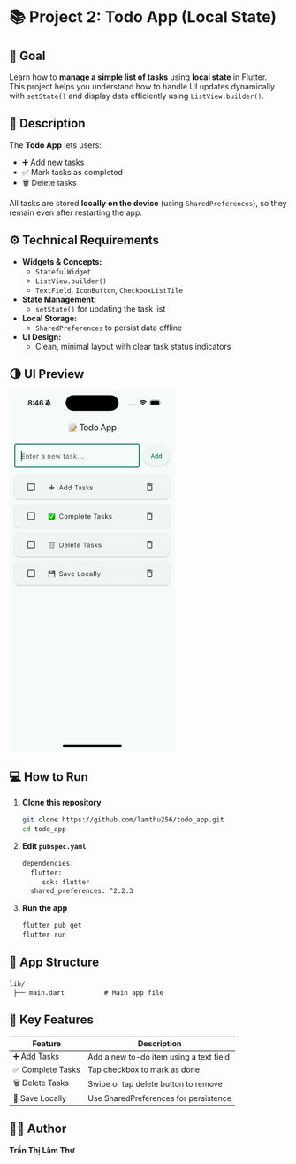 # 📚 Project 2: Todo App (Local State)

## 🎯 Goal

Learn how to **manage a simple list of tasks** using **local state** in Flutter.  
This project helps you understand how to handle UI updates dynamically with `setState()` and display data efficiently using `ListView.builder()`.

## 📝 Description

The **Todo App** lets users:

- ➕ Add new tasks
- ✅ Mark tasks as completed
- 🗑️ Delete tasks

All tasks are stored **locally on the device** (using `SharedPreferences`), so they remain even after restarting the app.

## ⚙️ Technical Requirements

- **Widgets & Concepts:**
  - `StatefulWidget`
  - `ListView.builder()`
  - `TextField`, `IconButton`, `CheckboxListTile`
- **State Management:**
  - `setState()` for updating the task list
- **Local Storage:**
  - `SharedPreferences` to persist data offline
- **UI Design:**
  - Clean, minimal layout with clear task status indicators

## 🌗 UI Preview
<img src="assets/todo.png" alt="Todo App" width="300"/>

## 💻 How to Run

1. **Clone this repository**

   ```bash
   git clone https://github.com/lamthu256/todo_app.git
   cd todo_app
   ```

2. **Edit `pubspec.yaml`**

   ```bash
   dependencies:
     flutter:
        sdk: flutter
     shared_preferences: ^2.2.3
   ```

3. **Run the app**
   ```bash
   flutter pub get
   flutter run
   ```

## 📱 App Structure

```
lib/
 ├── main.dart          # Main app file
```

## 🧩 Key Features

| Feature           | Description                             |
| ----------------- | --------------------------------------- |
| ➕ Add Tasks      | Add a new to-do item using a text field |
| ✅ Complete Tasks | Tap checkbox to mark as done            |
| 🗑️ Delete Tasks   | Swipe or tap delete button to remove    |
| 💾 Save Locally   | Use SharedPreferences for persistence   |

## 🧑‍💻 Author

**Trần Thị Lâm Thư**
